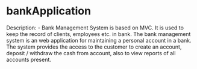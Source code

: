 # bankApplication

Description: -
	Bank Management System is based on MVC. It is used to keep the record of clients, employees etc. in bank. The bank management system is an web application for maintaining a personal account in a bank. The system provides the access to the customer to create an account, deposit / withdraw the cash from account, also to view reports of all accounts present.
